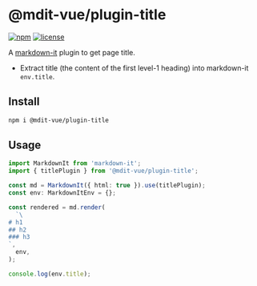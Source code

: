 # @mdit-vue/plugin-title

[![npm](https://badgen.net/npm/v/@mdit-vue/plugin-title)](https://www.npmjs.com/package/@mdit-vue/plugin-title)
[![license](https://badgen.net/github/license/mdit-vue/mdit-vue)](https://github.com/mdit-vue/mdit-vue/blob/main/LICENSE)

A [markdown-it](https://github.com/markdown-it/markdown-it) plugin to get page title.

- Extract title (the content of the first level-1 heading) into markdown-it `env.title`.

## Install

```sh
npm i @mdit-vue/plugin-title
```

## Usage

```ts
import MarkdownIt from 'markdown-it';
import { titlePlugin } from '@mdit-vue/plugin-title';

const md = MarkdownIt({ html: true }).use(titlePlugin);
const env: MarkdownItEnv = {};

const rendered = md.render(
  `\
# h1
## h2
### h3
`,
  env,
);

console.log(env.title);
```
